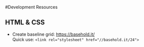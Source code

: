 #Development Resources


## HTML & CSS

- Create baseline grid: https://basehold.it/    
  Quick use: `<link rel="stylesheet" href="//basehold.it/24">`